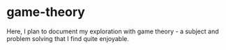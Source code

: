 # game-theory
Here, I plan to document my exploration with game theory - a subject and problem solving that I find quite enjoyable.
